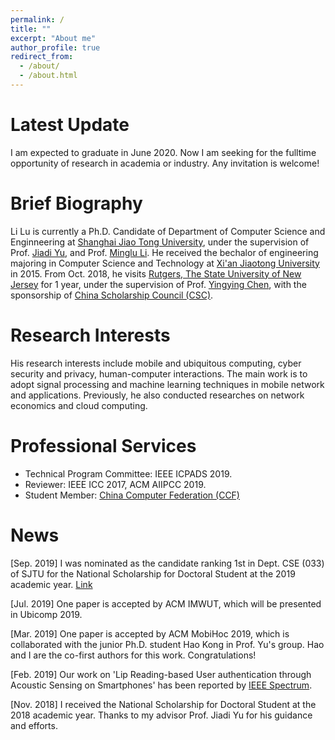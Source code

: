 ```yaml
---
permalink: /
title: ""
excerpt: "About me"
author_profile: true
redirect_from: 
  - /about/
  - /about.html
---
```

Latest Update
=====
I am expected to graduate in June 2020. Now I am seeking for the fulltime opportunity of research in academia or industry. Any invitation is welcome!

Brief Biography
=====
Li Lu is currently a Ph.D. Candidate of Department of Computer Science and Enginneering at [Shanghai Jiao Tong University](http://www.sjtu.edu.cn), under the supervision of Prof. [Jiadi Yu](http://www.cs.sjtu.edu.cn/~jdyu/), and Prof. [Minglu Li](http://www.cs.sjtu.edu.cn/PeopleDetail.aspx?id=93). He received the bechalor of engineering majoring in Computer Science and Technology at [Xi'an Jiaotong University](http://www.xjtu.edu.cn) in 2015. From Oct. 2018, he visits [Rutgers, The State University of New Jersey](http://www.rutgers.edu) for 1 year, under the supervision of Prof. [Yingying Chen](http://www.winlab.rutgers.edu/~yychen/), with the sponsorship of [China Scholarship Council (CSC)](https://www.csc.edu.cn).

Research Interests
======
His research interests include mobile and ubiquitous computing, cyber security and privacy, human-computer interactions. The main work is to adopt signal processing and machine learning techniques in mobile network and applications. Previously, he also conducted researches on network economics and cloud computing.

Professional Services
======
* Technical Program Committee: IEEE ICPADS 2019.
* Reviewer: IEEE ICC 2017, ACM AIIPCC 2019.
* Student Member: [China Computer Federation (CCF)](https://www.ccf.org.cn/) 

News
=====
\[Sep. 2019] I was nominated as the candidate ranking 1st in Dept. CSE (033) of SJTU for the National Scholarship for Doctoral Student at the 2019 academic year. [Link](http://xsb.seiee.sjtu.edu.cn/xsb/info/15682.htm)

\[Jul. 2019\] One paper is accepted by ACM IMWUT, which will be presented in Ubicomp 2019.

\[Mar. 2019\] One paper is accepted by ACM MobiHoc 2019, which is collaborated with the junior Ph.D. student Hao Kong in Prof. Yu's group. Hao and I are the co-first authors for this work. Congratulations!

\[Feb. 2019\] Our work on 'Lip Reading-based User authentication through Acoustic Sensing on Smartphones' has been reported by [IEEE Spectrum](https://spectrum.ieee.org/tech-talk/consumer-electronics/gadgets/this-new-approach-for-user-identification-allows-phones-to-read-your-lips).

\[Nov. 2018\] I received the National Scholarship for Doctoral Student at the 2018 academic year. Thanks to my advisor Prof. Jiadi Yu for his guidance and efforts. 
